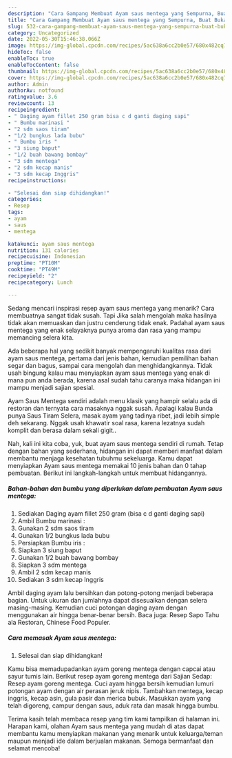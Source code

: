```yaml
---
description: "Cara Gampang Membuat Ayam saus mentega yang Sempurna, Buat Buka Puasa}"
title: "Cara Gampang Membuat Ayam saus mentega yang Sempurna, Buat Buka Puasa}"
slug: 532-cara-gampang-membuat-ayam-saus-mentega-yang-sempurna-buat-buka-puasa
category: Uncategorized
date: 2022-05-30T15:46:38.066Z
image: https://img-global.cpcdn.com/recipes/5ac638a6cc2b0e57/680x482cq70/ayam-saus-mentega-foto-resep-utama.jpg
hideToc: false
enableToc: true
enableTocContent: false
thumbnail: https://img-global.cpcdn.com/recipes/5ac638a6cc2b0e57/680x482cq70/ayam-saus-mentega-foto-resep-utama.jpg
cover: https://img-global.cpcdn.com/recipes/5ac638a6cc2b0e57/680x482cq70/ayam-saus-mentega-foto-resep-utama.jpg
author: Admin
authorAv: notfound
ratingvalue: 3.6
reviewcount: 13
recipeingredient:
- " Daging ayam fillet 250 gram bisa c d ganti daging sapi"
- " Bumbu marinasi "
- "2 sdm saos tiram"
- "1/2 bungkus lada bubu"
- " Bumbu iris "
- "3 siung baput"
- "1/2 buah bawang bombay"
- "3 sdm mentega"
- "2 sdm kecap manis"
- "3 sdm kecap Inggris"
recipeinstructions:

- "Selesai dan siap dihidangkan!"
categories:
- Resep
tags:
- ayam
- saus
- mentega

katakunci: ayam saus mentega 
nutrition: 131 calories
recipecuisine: Indonesian
preptime: "PT10M"
cooktime: "PT49M"
recipeyield: "2"
recipecategory: Lunch

---
```



Sedang mencari inspirasi resep ayam saus mentega yang menarik? Cara membuatnya sangat tidak susah. Tapi Jika salah mengolah maka hasilnya tidak akan memuaskan dan justru cenderung tidak enak. Padahal ayam saus mentega yang enak selayaknya punya aroma dan rasa yang mampu memancing selera kita.


Ada beberapa hal yang sedikit banyak mempengaruhi kualitas rasa dari ayam saus mentega, pertama dari jenis bahan, kemudian pemilihan bahan segar dan bagus, sampai cara mengolah dan menghidangkannya. Tidak usah bingung kalau mau menyiapkan ayam saus mentega yang enak di mana pun anda berada, karena asal sudah tahu caranya maka hidangan ini mampu menjadi sajian spesial.

Ayam Saus Mentega sendiri adalah menu klasik yang hampir selalu ada di restoran dan ternyata cara masaknya nggak susah. Apalagi kalau Bunda punya Saus Tiram Selera, masak ayam yang tadinya ribet, jadi lebih simple deh sekarang. Nggak usah khawatir soal rasa, karena lezatnya sudah komplit dan berasa dalam sekali gigit..


Nah, kali ini kita coba, yuk, buat ayam saus mentega sendiri di rumah. Tetap dengan bahan yang sederhana, hidangan ini dapat memberi manfaat dalam membantu menjaga kesehatan tubuhmu sekeluarga. Kamu dapat menyiapkan Ayam saus mentega memakai 10 jenis bahan dan 0 tahap pembuatan. Berikut ini langkah-langkah untuk membuat hidangannya.

<!--inarticleads1-->

##### Bahan-bahan dan bumbu yang diperlukan dalam pembuatan Ayam saus mentega:

1. Sediakan  Daging ayam fillet 250 gram (bisa c d ganti daging sapi)
1. Ambil  Bumbu marinasi :
1. Gunakan 2 sdm saos tiram
1. Gunakan 1/2 bungkus lada bubu
1. Persiapkan  Bumbu iris :
1. Siapkan 3 siung baput
1. Gunakan 1/2 buah bawang bombay
1. Siapkan 3 sdm mentega
1. Ambil 2 sdm kecap manis
1. Sediakan 3 sdm kecap Inggris


Ambil daging ayam lalu bersihkan dan potong-potong menjadi beberapa bagian. Untuk ukuran dan jumlahnya dapat disesuaikan dengan selera masing-masing. Kemudian cuci potongan daging ayam dengan menggunakan air hingga benar-benar bersih. Baca juga: Resep Sapo Tahu ala Restoran, Chinese Food Populer. 

<!--inarticleads2-->

##### Cara memasak Ayam saus mentega:


1. Selesai dan siap dihidangkan!

Kamu bisa memadupadankan ayam goreng mentega dengan capcai atau sayur tumis lain. Berikut resep ayam goreng mentega dari Sajian Sedap: Resep ayam goreng mentega. Cuci ayam hingga bersih kemudian lumuri potongan ayam dengan air perasan jeruk nipis. Tambahkan mentega, kecap inggris, kecap asin, gula pasir dan merica bubuk. Masukkan ayam yang telah digoreng, campur dengan saus, aduk rata dan masak hingga bumbu. 

Terima kasih telah membaca resep yang tim kami tampilkan di halaman ini. Harapan kami, olahan Ayam saus mentega yang mudah di atas dapat membantu kamu menyiapkan makanan yang menarik untuk keluarga/teman maupun menjadi ide dalam berjualan makanan. Semoga bermanfaat dan selamat mencoba!
